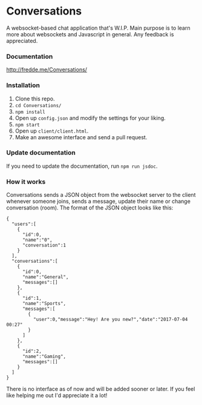 # Conversations
A websocket-based chat application that's W.I.P. Main purpose is to learn more about websockets and Javascript in general. Any feedback is appreciated.

### Documentation
http://fredde.me/Conversations/

### Installation
1. Clone this repo.
2. `cd Conversations/` 
3. `npm install`
4. Open up `config.json` and modify the settings for your liking.
5. `npm start`
6. Open up `client/client.html`.
7. Make an awesome interface and send a pull request.

### Update documentation
If you need to update the documentation, run `npm run jsdoc`.

### How it works
Conversations sends a JSON object from the websocket server to the client whenever someone joins, sends a message, update their name or change conversation (room). The format of the JSON object looks like this:

    {
      "users":[
        {
          "id":0,
          "name":"0",
          "conversation":1
        }
      ],
      "conversations":[
        {
          "id":0,
          "name":"General",
          "messages":[]
        },
        {
          "id":1,
          "name":"Sports",
          "messages":[
            {
              "user":0,"message":"Hey! Are you new?","date":"2017-07-04 00:27"
            }
          ]
        },
        {
          "id":2,
          "name":"Gaming",
          "messages":[]
        }
      ]
    }

There is no interface as of now and will be added sooner or later. If you feel like helping me out I'd appreciate it a lot!
